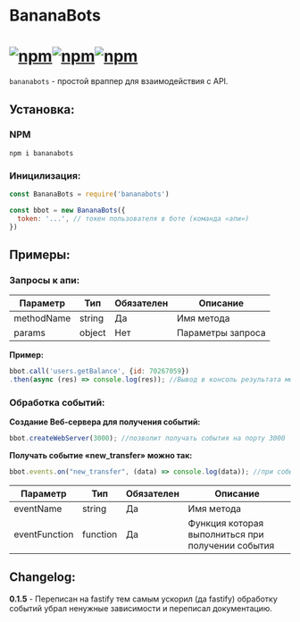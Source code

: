 # BananaBots
[![npm](https://img.shields.io/npm/v/bananabots)](https://www.npmjs.com/package/bananabots)[![npm](https://img.shields.io/npm/dt/bananabots.svg)](https://www.npmjs.com/package/bananabots)[![npm](https://img.shields.io/npm/dm/bananabots.svg)](https://www.npmjs.com/package/bananabots)
================
`bananabots` - простой враппер для взаимодействия с API.

## Установка:
### NPM
```
npm i bananabots
```
### Иницилизация:
```js
const BananaBots = require('bananabots')

const bbot = new BananaBots({
  token: '...', // токен пользователя в боте (команда «апи»)
})
```
## Примеры:
### Запросы к апи:
| Параметр | Тип | Обязателен | Описание |
|--|--|--|--|
| methodName | string | Да |Имя метода |
| params | object | Нет | Параметры запроса |

**Пример:**
```js
bbot.call('users.getBalance', {id: 70267059})
.then(async (res) => console.log(res)); //Вывод в консоль результата метода users.getBalance (подробнее на сайте «https://bananabots.site/api»)
```
### Обработка событий:
**Создание Веб-сервера для получения событий:**
```js
bbot.createWebServer(3000); //позволит получать события на порту 3000
```
**Получать событие «new_transfer» можно так:**
```js
bbot.events.on("new_transfer", (data) => console.log(data)); //при событии new_transfer выведет в консоль информацию о переводе
```
| Параметр | Тип | Обязателен | Описание |
|--|--|--|--|
| eventName | string | Да |Имя метода |
| eventFunction | function | Да | Функция которая выполниться при получении события |

## Changelog:
**0.1.5** - Переписан на fastify тем самым ускорил (да fastify) обработку событий убрал ненужные зависимости и переписал документацию.